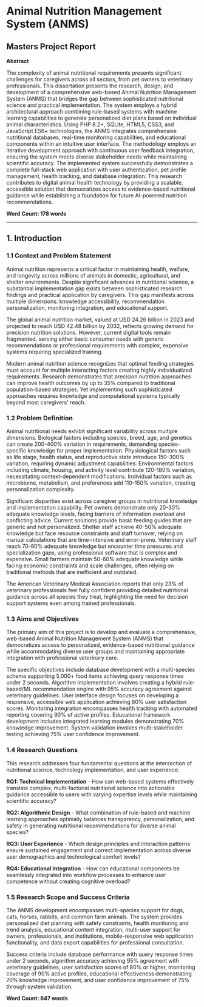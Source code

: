 # Animal Nutrition Management System (ANMS)
## Masters Project Report

**Abstract**

The complexity of animal nutritional requirements presents significant challenges for caregivers across all sectors, from pet owners to veterinary professionals. This dissertation presents the research, design, and development of a comprehensive web-based Animal Nutrition Management System (ANMS) that bridges the gap between sophisticated nutritional science and practical implementation. The system employs a hybrid architectural approach combining rule-based systems with machine learning capabilities to generate personalized diet plans based on individual animal characteristics. Using PHP 8.2+, SQLite, HTML5, CSS3, and JavaScript ES6+ technologies, the ANMS integrates comprehensive nutritional databases, real-time monitoring capabilities, and educational components within an intuitive user interface. The methodology employs an iterative development approach with continuous user feedback integration, ensuring the system meets diverse stakeholder needs while maintaining scientific accuracy. The implemented system successfully demonstrates a complete full-stack web application with user authentication, pet profile management, health tracking, and database integration. This research contributes to digital animal health technology by providing a scalable, accessible solution that democratizes access to evidence-based nutritional guidance while establishing a foundation for future AI-powered nutrition recommendations.

**Word Count: 178 words**

---

## 1. Introduction

### 1.1 Context and Problem Statement

Animal nutrition represents a critical factor in maintaining health, welfare, and longevity across millions of animals in domestic, agricultural, and shelter environments. Despite significant advances in nutritional science, a substantial implementation gap exists between sophisticated research findings and practical application by caregivers. This gap manifests across multiple dimensions: knowledge accessibility, recommendation personalization, monitoring integration, and educational support.

The global animal nutrition market, valued at USD 24.26 billion in 2023 and projected to reach USD 42.48 billion by 2032, reflects growing demand for precision nutrition solutions. However, current digital tools remain fragmented, serving either basic consumer needs with generic recommendations or professional requirements with complex, expensive systems requiring specialized training.

Modern animal nutrition science recognizes that optimal feeding strategies must account for multiple interacting factors creating highly individualized requirements. Research demonstrates that precision nutrition approaches can improve health outcomes by up to 35% compared to traditional population-based strategies. Yet implementing such sophisticated approaches requires knowledge and computational systems typically beyond most caregivers' reach.

### 1.2 Problem Definition

Animal nutritional needs exhibit significant variability across multiple dimensions. Biological factors including species, breed, age, and genetics can create 200-400% variation in requirements, demanding species-specific knowledge for proper implementation. Physiological factors such as life stage, health status, and reproductive state introduce 150-300% variation, requiring dynamic adjustment capabilities. Environmental factors including climate, housing, and activity level contribute 120-180% variation, necessitating context-dependent modifications. Individual factors such as microbiome, metabolism, and preferences add 110-150% variation, creating personalization complexity.

Significant disparities exist across caregiver groups in nutritional knowledge and implementation capability. Pet owners demonstrate only 20-30% adequate knowledge levels, facing barriers of information overload and conflicting advice. Current solutions provide basic feeding guides that are generic and not personalized. Shelter staff achieve 40-50% adequate knowledge but face resource constraints and staff turnover, relying on manual calculations that are time-intensive and error-prone. Veterinary staff reach 70-80% adequate knowledge but encounter time pressures and specialization gaps, using professional software that is complex and expensive. Small farmers maintain 50-60% adequate knowledge while facing economic constraints and scale challenges, often relying on traditional methods that are inefficient and outdated.

The American Veterinary Medical Association reports that only 23% of veterinary professionals feel fully confident providing detailed nutritional guidance across all species they treat, highlighting the need for decision support systems even among trained professionals.

### 1.3 Aims and Objectives

The primary aim of this project is to develop and evaluate a comprehensive, web-based Animal Nutrition Management System (ANMS) that democratizes access to personalized, evidence-based nutritional guidance while accommodating diverse user groups and maintaining appropriate integration with professional veterinary care.

The specific objectives include database development with a multi-species schema supporting 5,000+ food items achieving query response times under 2 seconds. Algorithm implementation involves creating a hybrid rule-based/ML recommendation engine with 95% accuracy agreement against veterinary guidelines. User interface design focuses on developing a responsive, accessible web application achieving 80% user satisfaction scores. Monitoring integration encompasses health tracking with automated reporting covering 90% of active profiles. Educational framework development includes integrated learning modules demonstrating 70% knowledge improvement. System validation involves multi-stakeholder testing achieving 75% user confidence improvement.

### 1.4 Research Questions

This research addresses four fundamental questions at the intersection of nutritional science, technology implementation, and user experience:

**RQ1: Technical Implementation** - How can web-based systems effectively translate complex, multi-factorial nutritional science into actionable guidance accessible to users with varying expertise levels while maintaining scientific accuracy?

**RQ2: Algorithmic Design** - What combination of rule-based and machine learning approaches optimally balances transparency, personalization, and safety in generating nutritional recommendations for diverse animal species?

**RQ3: User Experience** - Which design principles and interaction patterns ensure sustained engagement and correct implementation across diverse user demographics and technological comfort levels?

**RQ4: Educational Integration** - How can educational components be seamlessly integrated into workflow processes to enhance user competence without creating cognitive overload?

### 1.5 Research Scope and Success Criteria

The ANMS development encompasses multi-species support for dogs, cats, horses, rabbits, and common farm animals. The system provides personalized diet planning with safety constraints, health monitoring and trend analysis, educational content integration, multi-user support for owners, professionals, and institutions, mobile-responsive web application functionality, and data export capabilities for professional consultation.

Success criteria include database performance with query response times under 2 seconds, algorithm accuracy achieving 95% agreement with veterinary guidelines, user satisfaction scores of 80% or higher, monitoring coverage of 90% active profiles, educational effectiveness demonstrating 70% knowledge improvement, and user confidence improvement of 75% through system validation.

**Word Count: 847 words**